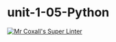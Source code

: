 # unit-1-05-Python
[![Mr Coxall's Super Linter](https://github.com/ICS3U-C-Programming-TonyG/unit-1-05-Python/workflows/Mr%20Coxall's%20Super%20Linter/badge.svg)](https://github.com/ICS3U-C-Programming-TonyG/unit-1-05-Python/actions/)
